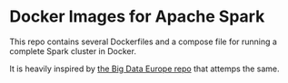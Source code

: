 # Docker Images for Apache Spark

This repo contains several Dockerfiles and a compose file for running a complete Spark cluster in Docker.

It is heavily inspired by [the Big Data Europe repo](https://github.com/big-data-europe/docker-spark) that attemps the same.
